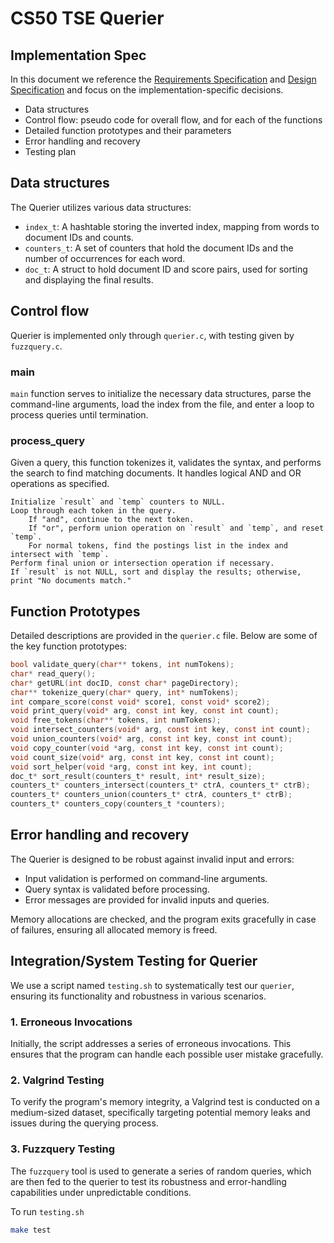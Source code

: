 # CS50 TSE Querier
## Implementation Spec

In this document we reference the [Requirements Specification](REQUIREMENTS.md) and [Design Specification](DESIGN.md) and focus on the implementation-specific decisions.

-  Data structures
-  Control flow: pseudo code for overall flow, and for each of the functions
-  Detailed function prototypes and their parameters
-  Error handling and recovery
-  Testing plan

## Data structures 

The Querier utilizes various data structures:

- `index_t`: A hashtable storing the inverted index, mapping from words to document IDs and counts.
- `counters_t`: A set of counters that hold the document IDs and the number of occurrences for each word.
- `doc_t`: A struct to hold document ID and score pairs, used for sorting and displaying the final results.

## Control flow

Querier is implemented only through `querier.c`, with testing given by `fuzzquery.c`.

### main

`main` function serves to initialize the necessary data structures, parse the command-line arguments,
load the index from the file, and enter a loop to process queries until termination.

### process_query

Given a query, this function tokenizes it, validates the syntax, and performs the search to find matching documents. It handles logical AND and OR operations as specified.

```plaintext
Initialize `result` and `temp` counters to NULL.
Loop through each token in the query.
    If "and", continue to the next token.
    If "or", perform union operation on `result` and `temp`, and reset `temp`.
    For normal tokens, find the postings list in the index and intersect with `temp`.
Perform final union or intersection operation if necessary.
If `result` is not NULL, sort and display the results; otherwise, print "No documents match."             
```

## Function Prototypes
Detailed descriptions are provided in the `querier.c` file. Below are some of the key function prototypes:

```c
bool validate_query(char** tokens, int numTokens);
char* read_query();
char* getURL(int docID, const char* pageDirectory);
char** tokenize_query(char* query, int* numTokens);
int compare_score(const void* score1, const void* score2);
void print_query(void* arg, const int key, const int count);
void free_tokens(char** tokens, int numTokens);
void intersect_counters(void* arg, const int key, const int count);
void union_counters(void* arg, const int key, const int count);
void copy_counter(void *arg, const int key, const int count);
void count_size(void* arg, const int key, const int count);
void sort_helper(void *arg, const int key, int count);
doc_t* sort_result(counters_t* result, int* result_size);
counters_t* counters_intersect(counters_t* ctrA, counters_t* ctrB);
counters_t* counters_union(counters_t* ctrA, counters_t* ctrB);
counters_t* counters_copy(counters_t *counters);
```

## Error handling and recovery

The Querier is designed to be robust against invalid input and errors:

- Input validation is performed on command-line arguments.
- Query syntax is validated before processing.
- Error messages are provided for invalid inputs and queries.

Memory allocations are checked, and the program exits gracefully in case of failures, ensuring all allocated memory is freed.

## Integration/System Testing for Querier

We use a script named `testing.sh` to systematically test our `querier`, ensuring its functionality and robustness in various scenarios.

### 1. Erroneous Invocations
Initially, the script addresses a series of erroneous invocations. This ensures that the program can handle each possible user mistake gracefully.

### 2. Valgrind Testing
To verify the program's memory integrity, a Valgrind test is conducted on a medium-sized dataset, specifically targeting potential memory leaks and issues during the querying process.

### 3. Fuzzquery Testing
The `fuzzquery` tool is used to generate a series of random queries, which are then fed to the querier to test its robustness and error-handling capabilities under unpredictable conditions.

To run `testing.sh`
```bash
make test
```
